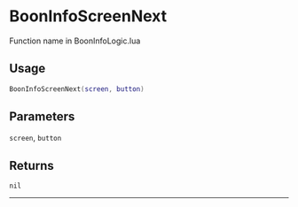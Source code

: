 # BoonInfoScreenNext
Function name in BoonInfoLogic.lua
## Usage
```lua
BoonInfoScreenNext(screen, button)
```
## Parameters
`screen`, `button`
## Returns
`nil`

---